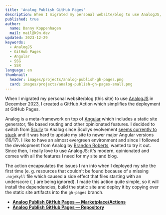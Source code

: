```yaml
---
title: 'Analog Publish GitHub Pages'
description: When I migrated my personal website/blog to use AnalogJS, I created a GitHub Action which simplifies the deployment at GitHub Pages.
published: true
author:
  name: Danny Koppenhagen
  mail: mail@k9n.dev
updated: 2023-12-29
keywords:
  - AnalogJS
  - GitHub Pages
  - Angular
  - SSG
  - SSR
language: en
thumbnail:
  header: images/projects/analog-publish-gh-pages.png
  card: images/projects/analog-publish-gh-pages-small.png
---
```


When I migrated my personal website/blog (this site) to use [AnalogJS](https://analogjs.org/) in December 2023, I created a GitHub Action which simplifies the deployment at GitHub Pages.

Analog is a meta-framework on top of [Angular](https://angular.dev) which includes a static site generator, file based routing and other opinionated features.
I decided to switch from [Scully](https://scully.io) to Analog since Scullys evolvement [seems currently to stuck](https://github.com/scullyio/scully/issues/1660#issuecomment-1872673347) and it was hard to update my site to newer major Angular versions (16/17).
I like to have an almost evergreen environment and since I followed the development from Analog by [Brandon Roberts](https://twitter.com/brandontroberts), wanted to try it out.
Since then, I really love to use AnalogJS: it's modern, opinionated and comes with all the features I need for my site and blog.

The action encapsulates the issues I ran into when I deployed my site the first time
(e. g. resources that couldn't be found because of a missing `.nojekyll` file which caused a side effect that files starting with an underscore (`_`) are being ignored).
I made this action quite simple, so it will install the dependencies, build the static site and deploy it by copying over the static site artifacts into the `gh-pages` branch.

- **[Analog Publish GitHub Pages — Marketplace/Actions](https://github.com/marketplace/actions/analog-publish-github-pages)**
- **[Analog Publish GitHub Pages — Repository](https://github.com/MelihAltintas/vue3-openlayers)**
